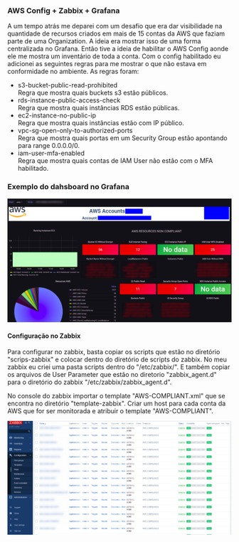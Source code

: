 ### AWS Config + Zabbix + Grafana

A um tempo atrás me deparei com um desafio que era dar visibilidade na quantidade de recursos criados em mais de 15 contas da AWS que faziam parte de uma Organization.
A ideia era mostrar isso de uma forma centralizada no Grafana. Então tive a ideia de habilitar o AWS Config aonde ele me mostra um inventário de toda a conta. Com o config habilitado eu adicionei as seguintes regras para me mostrar o que não estava em conformidade no ambiente.
As regras foram:
- s3-bucket-public-read-prohibited<br/>
Regra que mostra quais buckets s3 estão públicos.
- rds-instance-public-access-check<br/>
Regra que mostra quais instâncias RDS estão públicas.
- ec2-instance-no-public-ip<br/>
Regra que mostra quais instâncias estão com IP público.
- vpc-sg-open-only-to-authorized-ports<br/>
Regra que mostra quais portas em um Security Group estão apontando para range 0.0.0.0/0.
- iam-user-mfa-enabled<br/>
Regra que mostra quais contas de IAM User não estão com o MFA habilitado.

### Exemplo do dahsboard no Grafana
![Screenshot](prints/dash-grafana.png)

#### Configuração no Zabbix

Para configurar no zabbix, basta copiar os scripts que estão no diretório "scrips-zabbix" e colocar dentro do diretório de scripts do zabbix. No meu zabbix eu criei uma pasta scripts dentro do "/etc/zabbix/".
E também copiar os arquivos de User Parameter que estão no diretorio "zabbix_agent.d" para o diretório do zabbix "/etc/zabbix/zabbix_agent.d".

No console do zabbix importar o template "AWS-COMPLIANT.xml" que se encontra no diretório "template-zabbix".
Criar um host para cada conta da AWS que for ser monitorada e atribuir o template "AWS-COMPLIANT".

![Screenshot](prints/zabbix-hosts.png)